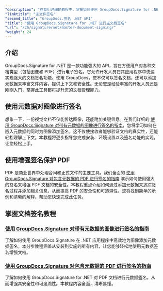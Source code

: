 ```yaml
---
"description": "在我们详细的教程中，掌握如何使用 GroupDocs.Signature for .NET 进行文档签名。轻松使用元数据对图像和 PDF 进行签名。"
"linktitle": "主文件签名"
"second_title": "GroupDocs.签名 .NET API"
"title": "使用 GroupDocs.Signature for .NET 进行主文档签名"
"url": "/zh/signature/net/master-document-signing/"
"weight": 24
---
```


## 介绍

GroupDocs.Signature for .NET 是一款功能强大的 API，旨在方便用户对各种文档类型（包括图像和 PDF）进行电子签名。它允许开发人员在其应用程序中快速实现强大的文档签名功能。使用 GroupDocs，您不仅可以签名文档，还可以添加元数据来丰富文件内容，提供上下文和安全性。无论您是经验丰富的开发人员还是刚刚入门，掌握此工具都将提升您的文档管理能力。

## 使用元数据对图像进行签名  
想象一下，一份视觉文档不仅能传达图像，还能附加关键信息。在我们详细的 [使用 GroupDocs.Signature 对带有元数据的图像进行签名的指南](./signing-images-with-metadata/)，您将学习如何在嵌入元数据的同时为图像添加签名。这不仅使接收者能够验证文档的真实性，还能轻松理解上下文。本教程将逐步指导您完成安装、环境设置以及签名功能的实现，让您轻松上手。

## 使用增强签名保护 PDF  
PDF 是商业世界中处理合同和正式文件的主要工具。我们全面的 [使用 GroupDocs.Signature 对包含元数据的 PDF 进行签名的指南](./signing-pdf-with-metadata/) 演示如何使用强大的签名来增强 PDF 文档的安全性。本教程重点介绍如何通过添加元数据来追踪签名过程并添加相关信息，从而提高 PDF 的安全性和可追溯性。您将找到简单的示例和清晰的解释，帮助您快速完成此任务。

## 掌握文档签名教程
### [使用 GroupDocs.Signature 对带有元数据的图像进行签名的指南](./signing-images-with-metadata/)
了解如何使用 GroupDocs.Signature 在 .NET 应用程序中高效地为图像添加元数据签名。本分步教程涵盖从安装到实施的所有内容，让您能够轻松地使用元数据签名增强文档。
### [使用 GroupDocs.Signature 对包含元数据的 PDF 进行签名的指南](./signing-pdf-with-metadata/)
了解如何使用 GroupDocs.Signature for .NET 对 PDF 文档进行元数据签名，从而增强其安全性和可追溯性。本教程内容全面，清晰易懂。